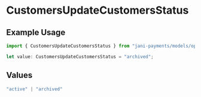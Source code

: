 # CustomersUpdateCustomersStatus

## Example Usage

```typescript
import { CustomersUpdateCustomersStatus } from "jani-payments/models/operations";

let value: CustomersUpdateCustomersStatus = "archived";
```

## Values

```typescript
"active" | "archived"
```